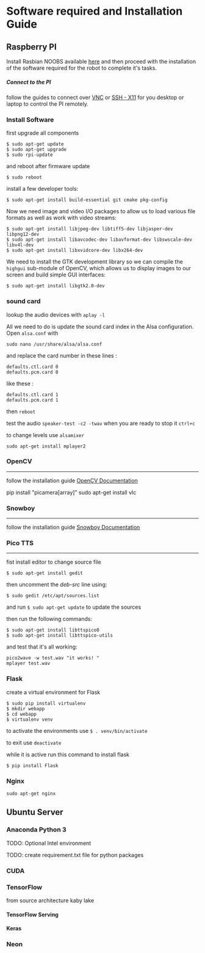 # Software required and Installation Guide

## Raspberry PI

Install Rasbian NOOBS available [here](https://www.raspberrypi.org/downloads/noobs/) and then proceed with the installation of the software required for the robot to complete it's tasks.

##### Connect to the PI

follow the guides to connect over [VNC](https://www.raspberrypi.org/documentation/remote-access/vnc/) or [SSH - X11](https://www.raspberrypi.org/documentation/remote-access/) for you desktop or laptop to control the PI remotely.

### Install Software

first upgrade all components 

```
$ sudo apt-get update
$ sudo apt-get upgrade
$ sudo rpi-update
```

and reboot after firmware update 

```
$ sudo reboot
```

install a few developer tools:

```
$ sudo apt-get install build-essential git cmake pkg-config
```

Now we need image and video I/O packages to allow us to load various file formats as well as work with video streams:

```
$ sudo apt-get install libjpeg-dev libtiff5-dev libjasper-dev libpng12-dev
$ sudo apt-get install libavcodec-dev libavformat-dev libswscale-dev libv4l-dev
$ sudo apt-get install libxvidcore-dev libx264-dev
```

We need to install the GTK development library so we can compile the `highgui` sub-module of OpenCV, which allows us to display images to our screen and build simple GUI interfaces:

```
$ sudo apt-get install libgtk2.0-dev
```

### sound card

lookup the audio devices with `aplay -l`

All we need to do is update the sound card index in the Alsa configuration. Open `alsa.conf` with

```
sudo nano /usr/share/alsa/alsa.conf
```

and replace the card number in these lines :

```
defaults.ctl.card 0
defaults.pcm.card 0
```

like these :

```
defaults.ctl.card 1
defaults.pcm.card 1
```

then `reboot`

test the audio `speaker-test -c2 -twav` when you are ready to stop it `ctrl+c` 

to change levels use `alsamixer`

```
sudo apt-get install mplayer2
```

### OpenCV

------

follow the installation guide
[OpenCV Documentation](http://opencv.org/)

pip install "picamera[array]"
sudo apt-get install vlc

### Snowboy

------

follow the installation guide
[Snowboy Documentation](https://snowboy.kitt.ai/)

### Pico TTS

------

fist install editor to change source file

```
$ sudo apt-get install gedit
```

then uncomment the *deb-src* line using:

```
$ sudo gedit /etc/apt/sources.list
```

and run `$ sudo apt-get update` to update the sources

then run the following commands:

```
$ sudo apt-get install libttspico0
$ sudo apt-get install libttspico-utils
```

and test that it's all working:

```
pico2wave -w test.wav "it works! "
mplayer test.wav
```

### Flask

create a virtual environment for Flask

```
$ sudo pip install virtualenv
$ mkdir webapp
$ cd webapp
$ virtualenv venv 
```

to activate the environments use `$ . venv/bin/activate`

to exit use `deactivate`

while it is active run this command to install flask

```
$ pip install Flask
```

### Nginx

```
sudo apt-get nginx
```

## Ubuntu Server

### Anaconda Python 3

TODO: Optional Intel environment

TODO: create requirement.txt file for python packages

### CUDA

### TensorFlow

from source architecture kaby lake

#### TensorFlow Serving

#### Keras

### Neon

